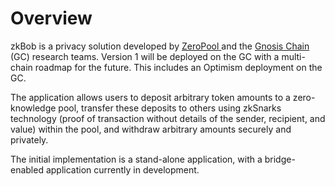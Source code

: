 # Overview

zkBob is a privacy solution developed by [ZeroPool ](https://zeropool.network)and the [Gnosis Chain](https://www.gnosischain.com) (GC) research teams. Version 1 will be deployed on the GC with a multi-chain roadmap for the future. This includes an Optimism deployment on the GC.

The application allows users to deposit arbitrary token amounts to a zero-knowledge pool, transfer these deposits to others using zkSnarks technology (proof of transaction without details of the sender, recipient, and value) within the pool, and withdraw arbitrary amounts securely and privately.

The initial implementation is a stand-alone application, with a bridge-enabled application currently in development.
